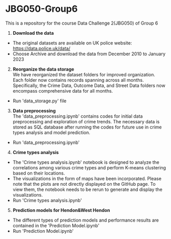 # JBG050-Group6
This is a repository for the course Data Challenge 2(JBG050) of Group 6 <br>

1. **Download the data**<br>
- The original datasets are available on UK police website: https://data.police.uk/data/<br>
- Choose Archive and download the data from December 2010 to January 2023<br>

2. **Reorganize the data storage**<br>
We have reorganized the dataset folders for improved organization. Each folder now contains records spanning across all months. Specifically, the Crime Data, Outcome Data, and Street Data folders now encompass comprehensive data for all months. <br>
- Run 'data_storage.py' file<br>

3. **Data preprocessing**<br>
The 'data_preprocessing.ipynb' contains codes for initial data preprocessing and exploration of crime trends. The necessary data is stored as SQL database after running the codes for future use in crime types analysis and model prediction. <br>
- Run 'data_preprocessing.ipynb' <br>

4. **Crime types analysis**<br>
- The 'Crime types analysis.ipynb' notebook is designed to analyze the correlations among various crime types and perform K-means clustering based on their locations.<br>
- The visualizations in the form of maps have been incorporated. Please note that the plots are not directly displayed on the GitHub page. To view them, the notebook needs to be rerun to generate and display the visualizations. <br>
- Run 'Crime types analysis.ipynb' <br>

5. **Prediction models for Hendon&West Hendon**<br>
- The different types of prediction models and performance results are contained in the 'Prediction Model.ipynb'<br>
- Run 'Prediction Model.ipynb' <br>


